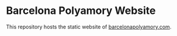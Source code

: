 # Barcelona Polyamory Website

This repository hosts the static website of [barcelonapolyamory.com](https://barcelonapolyamory.com).
